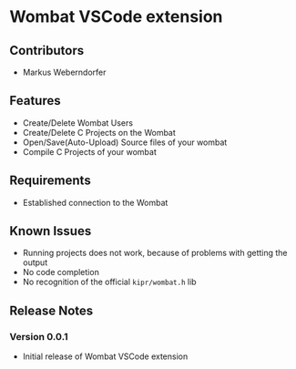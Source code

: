 # Wombat VSCode extension

## Contributors

- Markus Weberndorfer

## Features

- Create/Delete Wombat Users
- Create/Delete C Projects on the Wombat
- Open/Save(Auto-Upload) Source files of your wombat
- Compile C Projects of your wombat

## Requirements

- Established connection to the Wombat

## Known Issues

- Running projects does not work, because of problems with getting the output
- No code completion
- No recognition of the official `kipr/wombat.h` lib

## Release Notes

### Version 0.0.1

- Initial release of Wombat VSCode extension
